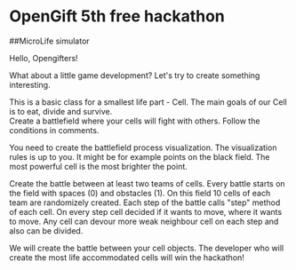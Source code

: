 # OpenGift 5th free hackathon

##MicroLife simulator

Hello, Opengifters! 

What about a little game development? 
Let's try to create something interesting. 

This is a basic class for a smallest life part - Cell. 
The main goals of our Cell is to eat, divide and survive.  
Create a battlefield where your cells will fight with others. 
Follow the conditions in comments.

You need to create the battlefield process visualization. 
The visualization rules is up to you.
It might be for example points on the black field. 
The most powerful cell is the most brighter the point.

Create the battle between at least two teams of cells. 
Every battle starts on the field with spaces (0) and obstacles (1).
On this field 10 cells of each team are randomizely created.
Each step of the battle calls "step" method of each cell. 
On every step cell decided if it wants to move, 
where it wants to move. 
Any cell can devour more weak neighbour cell on each step 
and also can be divided.

We will create the battle between your cell objects. 
The developer who will create the most life accommodated 
cells will win the hackathon!
